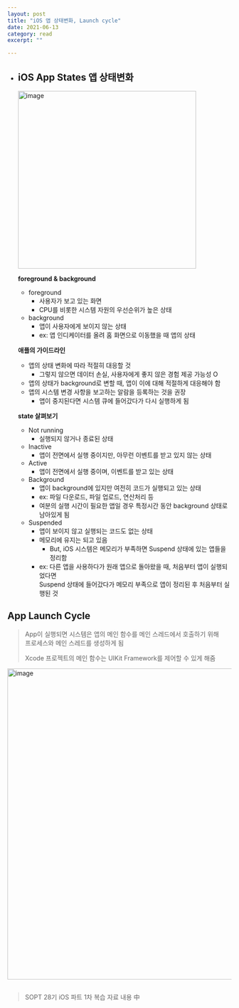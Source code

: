 ```yaml
---
layout: post
title: "iOS 앱 상태변화, Launch cycle" 
date: 2021-06-13
category: read 
excerpt: ""

---
```


* ## iOS App States 앱 상태변화

  <img src="https://user-images.githubusercontent.com/28949235/121846204-9dcced80-cd21-11eb-996e-fa01dd78b171.png" alt="image" width=400px />

  **foreground & background**

  * foreground
    * 사용자가 보고 있는 화면
    * CPU를 비롯한 시스템 자원의 우선순위가 높은 상태
  * background
    * 앱이 사용자에게 보이지 않는 상태
    * ex: 앱 인디케이터를 올려 홈 화면으로 이동했을 때 앱의 상태

  

  **애플의 가이드라인**

  * 앱의 상태 변화에 따라 적절히 대응할 것
    * 그렇지 않으면 데이터 손실, 사용자에게 좋지 않은 경험 제공 가능성 O
  * 앱의 상태가 background로 변할 때, 앱이 이에 대해 적절하게 대응해야 함
  * 앱의 시스템 변경 사항을 보고하는 알람을 등록하는 것을 권장
    * 앱이 중지된다면 시스템 큐에 들어갔다가 다시 실행하게 됨

  

  **state 살펴보기**

  * Not running
    * 실행되지 않거나 종료된 상태
  * Inactive
    * 앱이 전면에서 실행 중이지만, 아무런 이벤트를 받고 있지 않는 상태
  * Active
    * 앱이 전면에서 실행 중이며, 이벤트를 받고 있는 상태
  * Background
    * 앱이 background에 있지만 여전히 코드가 실행되고 있는 상태
    * ex: 파일 다운로드, 파일 업로드, 연산처리 등
    * 여분의 실행 시간이 필요한 앱일 경우 특정시간 동안 background 상태로 남아있게 됨
  * Suspended
    * 앱이 보이지 않고 실행되는 코드도 없는 상태
    * 메모리에 유지는 되고 있음
      * But, iOS 시스템은 메모리가 부족하면 Suspend 상태에 있는 앱들을 정리함
    * ex: 다른 앱을 사용하다가 원래 앱으로 돌아왔을 때, 처음부터 앱이 실행되었다면  
      Suspend 상태에 들어갔다가 메모리 부족으로 앱이 정리된 후 처음부터 실행된 것



## App Launch Cycle

> App이 실행되면 시스템은 앱의 메인 함수를 메인 스레드에서 호출하기 위해  
> 프로세스와 메인 스레드를 생성하게 됨
>
> Xcode 프로젝트의 메인 함수는 UIKit Framework를 제어할 수 있게 해줌

<img src="https://user-images.githubusercontent.com/28949235/121846765-817d8080-cd22-11eb-9bab-bce8384daad2.png" alt="image" width=700px />

## 

> SOPT 28기 iOS 파트 1차 복습 자료 내용 中

